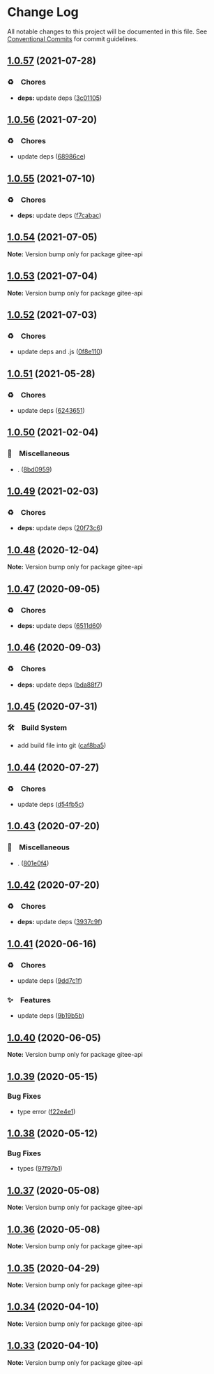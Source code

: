 # Change Log

All notable changes to this project will be documented in this file.
See [Conventional Commits](https://conventionalcommits.org) for commit guidelines.

## [1.0.57](https://github.com/bluelovers/ws-rest/compare/gitee-api@1.0.56...gitee-api@1.0.57) (2021-07-28)


### ♻️　Chores

* **deps:** update deps ([3c01105](https://github.com/bluelovers/ws-rest/commit/3c01105179de17269ab952191689ddc5721c64e8))





## [1.0.56](https://github.com/bluelovers/ws-rest/compare/gitee-api@1.0.55...gitee-api@1.0.56) (2021-07-20)


### ♻️　Chores

* update deps ([68986ce](https://github.com/bluelovers/ws-rest/commit/68986ce8de13196e16245bb1e7f2d0d93ad17382))





## [1.0.55](https://github.com/bluelovers/ws-rest/compare/gitee-api@1.0.54...gitee-api@1.0.55) (2021-07-10)


### ♻️　Chores

* **deps:** update deps ([f7cabac](https://github.com/bluelovers/ws-rest/commit/f7cabac7543c9b7a9f871e493560ae88a62cf753))





## [1.0.54](https://github.com/bluelovers/ws-rest/compare/gitee-api@1.0.53...gitee-api@1.0.54) (2021-07-05)

**Note:** Version bump only for package gitee-api





## [1.0.53](https://github.com/bluelovers/ws-rest/compare/gitee-api@1.0.52...gitee-api@1.0.53) (2021-07-04)

**Note:** Version bump only for package gitee-api





## [1.0.52](https://github.com/bluelovers/ws-rest/compare/gitee-api@1.0.51...gitee-api@1.0.52) (2021-07-03)


### ♻️　Chores

* update deps and .js ([0f8e110](https://github.com/bluelovers/ws-rest/commit/0f8e11034efcbb341219c706e731a851c881b8bf))





## [1.0.51](https://github.com/bluelovers/ws-rest/compare/gitee-api@1.0.50...gitee-api@1.0.51) (2021-05-28)


### ♻️　Chores

* update deps ([6243651](https://github.com/bluelovers/ws-rest/commit/6243651447df13ddfb9eb5316af30b849771e617))





## [1.0.50](https://github.com/bluelovers/ws-rest/compare/gitee-api@1.0.49...gitee-api@1.0.50) (2021-02-04)


### 🔖　Miscellaneous

* . ([8bd0959](https://github.com/bluelovers/ws-rest/commit/8bd0959c91aa2315276e6fd7c805c0c36373f595))





## [1.0.49](https://github.com/bluelovers/ws-rest/compare/gitee-api@1.0.48...gitee-api@1.0.49) (2021-02-03)


### ♻️　Chores

* **deps:** update deps ([20f73c6](https://github.com/bluelovers/ws-rest/commit/20f73c69e8b50221d303f200bd5d419092da3b00))





## [1.0.48](https://github.com/bluelovers/ws-rest/compare/gitee-api@1.0.47...gitee-api@1.0.48) (2020-12-04)

**Note:** Version bump only for package gitee-api





## [1.0.47](https://github.com/bluelovers/ws-rest/compare/gitee-api@1.0.46...gitee-api@1.0.47) (2020-09-05)


### ♻️　Chores

* **deps:** update deps ([6511d60](https://github.com/bluelovers/ws-rest/commit/6511d604823c48f1b7f2e83b5a6ea203bd285492))





## [1.0.46](https://github.com/bluelovers/ws-rest/compare/gitee-api@1.0.45...gitee-api@1.0.46) (2020-09-03)


### ♻️　Chores

* **deps:** update deps ([bda88f7](https://github.com/bluelovers/ws-rest/commit/bda88f7b9dd10e80929deb623e3f4941655e7c5b))





## [1.0.45](https://github.com/bluelovers/ws-rest/compare/gitee-api@1.0.44...gitee-api@1.0.45) (2020-07-31)


### 🛠　Build System

* add build file into git ([caf8ba5](https://github.com/bluelovers/ws-rest/commit/caf8ba5fc11fb02b76fa845cff137922378d6e46))





## [1.0.44](https://github.com/bluelovers/ws-rest/compare/gitee-api@1.0.43...gitee-api@1.0.44) (2020-07-27)


### ♻️　Chores

* update deps ([d54fb5c](https://github.com/bluelovers/ws-rest/commit/d54fb5c59e826013ee28bb953bd0e6e98d4c572e))





## [1.0.43](https://github.com/bluelovers/ws-rest/compare/gitee-api@1.0.42...gitee-api@1.0.43) (2020-07-20)


### 🔖　Miscellaneous

* . ([801e0f4](https://github.com/bluelovers/ws-rest/commit/801e0f4ff7bd29c81e67934636f57e57d0d01c74))





## [1.0.42](https://github.com/bluelovers/ws-rest/compare/gitee-api@1.0.41...gitee-api@1.0.42) (2020-07-20)


### ♻️　Chores

* **deps:** update deps ([3937c9f](https://github.com/bluelovers/ws-rest/commit/3937c9f90040c4804c841bcb40fbe90e9654a652))





## [1.0.41](https://github.com/bluelovers/ws-rest/compare/gitee-api@1.0.40...gitee-api@1.0.41) (2020-06-16)


### ♻️　Chores

*  update deps ([9dd7c1f](https://github.com/bluelovers/ws-rest/commit/9dd7c1fc5b40ac28a6f928c89dbf36be1add89c6))


### ✨　Features

*  update deps ([9b19b5b](https://github.com/bluelovers/ws-rest/commit/9b19b5bf40d40a9761fc01fe7daa630fcf4df1e8))





## [1.0.40](https://github.com/bluelovers/ws-rest/compare/gitee-api@1.0.39...gitee-api@1.0.40) (2020-06-05)

**Note:** Version bump only for package gitee-api





## [1.0.39](https://github.com/bluelovers/ws-rest/compare/gitee-api@1.0.38...gitee-api@1.0.39) (2020-05-15)


### Bug Fixes

* type error ([f22e4e1](https://github.com/bluelovers/ws-rest/commit/f22e4e10b17b27a26188ed3c80e78bdf83425aec))





## [1.0.38](https://github.com/bluelovers/ws-rest/compare/gitee-api@1.0.37...gitee-api@1.0.38) (2020-05-12)


### Bug Fixes

* types ([97f97b1](https://github.com/bluelovers/ws-rest/commit/97f97b1ef461c1e46893b1d2df329782e0e9a8da))





## [1.0.37](https://github.com/bluelovers/ws-rest/compare/gitee-api@1.0.36...gitee-api@1.0.37) (2020-05-08)

**Note:** Version bump only for package gitee-api





## [1.0.36](https://github.com/bluelovers/ws-rest/compare/gitee-api@1.0.35...gitee-api@1.0.36) (2020-05-08)

**Note:** Version bump only for package gitee-api





## [1.0.35](https://github.com/bluelovers/ws-rest/compare/gitee-api@1.0.34...gitee-api@1.0.35) (2020-04-29)

**Note:** Version bump only for package gitee-api





## [1.0.34](https://github.com/bluelovers/ws-rest/compare/gitee-api@1.0.33...gitee-api@1.0.34) (2020-04-10)

**Note:** Version bump only for package gitee-api





## [1.0.33](https://github.com/bluelovers/ws-rest/compare/gitee-api@1.0.32...gitee-api@1.0.33) (2020-04-10)

**Note:** Version bump only for package gitee-api
